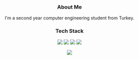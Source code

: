 <div align = "center">
  <h3>About Me</h3>
  <p>I'm a second year computer engineering student from Turkey.</p>

  <h3>Tech Stack</h1>
  <img src = "https://custom-icon-badges.demolab.com/badge/C%23-%23239120.svg?logo=cshrp&logoColor=white"> </img>
  <img src = "https://img.shields.io/badge/JavaScript-F7DF1E?logo=javascript&logoColor=000"> </img>
  <img src = "https://img.shields.io/badge/HTML-%23E34F26.svg?logo=html5&logoColor=white"> </img>
  <img src = "https://img.shields.io/badge/CSS-1572B6?logo=css3&logoColor=fff"> </img>

  <img src = "https://github-readme-stats.vercel.app/api/top-langs/?username=fanitonia&theme=vue-dark&show_icons=true&hide_border=true&layout=compact">  </img>
</div>
<!---
signed by fanitonia (16.12.2023)
--->
